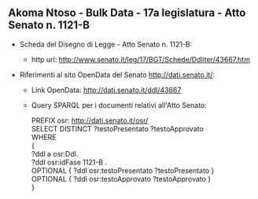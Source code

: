 ## Akoma Ntoso - Bulk Data - 17a legislatura - Atto Senato n. 1121-B ##

* Scheda del Disegno di Legge - Atto Senato n. 1121-B:
	* http url: http://www.senato.it/leg/17/BGT/Schede/Ddliter/43667.htm

* Riferimenti al sito OpenData del Senato http://dati.senato.it/:
	* Link OpenData: http://dati.senato.it/ddl/43667
	* Query SPARQL per i documenti relativi all'Atto Senato:

        PREFIX osr: <http://dati.senato.it/osr/>  
		SELECT DISTINCT ?testoPresentato ?testoApprovato  
		WHERE  
		{  
		    ?ddl a osr:Ddl.  
		    ?ddl osr:idFase 1121-B .  
		    OPTIONAL { ?ddl osr:testoPresentato ?testoPresentato }  
		    OPTIONAL { ?ddl osr:testoApprovato ?testoApprovato }  
		}
		